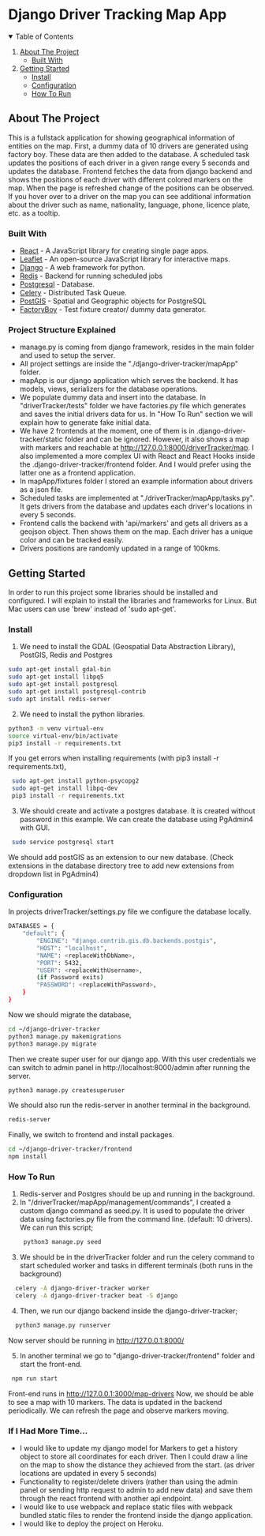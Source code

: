 # Django Driver Tracking Map App
<details open="open">
  <summary>Table of Contents</summary>
  <ol>
    <li>
      <a href="#about-the-project">About The Project</a>
      <ul>
        <li><a href="#built-with">Built With</a></li>
      </ul>
    </li>
    <li>
      <a href="#getting-started">Getting Started</a>
      <ul>
        <li><a href="#install">Install</a></li>
        <li><a href="#configuration">Configuration</a></li>
        <li><a href="#how-to-run">How To Run</a></li>
      </ul>
    </li>
  </ol>
</details>

## About The Project
This is a fullstack application for showing geographical information of entities on the map. First, a dummy data of 10 drivers are generated using factory boy. These data are then added to the database. A scheduled task updates the positions of each driver in a given range every 5 seconds and updates the database. Frontend fetches the data from django backend and shows the positions of each driver with different colored markers on the map. When the page is refreshed change of the positions can be observed. If you hover over to a driver on the map you can see additional information about the driver such as name, nationality, language, phone, licence plate, etc. as a tooltip.

### Built With
* [React](https://reactjs.org/) - A JavaScript library for creating single page apps.
* [Leaflet](https://leafletjs.com/) - An open-source JavaScript library for interactive maps.
* [Django](https://www.djangoproject.com/) - A web framework for python.
* [Redis](https://redis.io/) - Backend for running scheduled jobs
* [Postgresql](https://www.postgresql.org/) - Database.
* [Celery](https://docs.celeryproject.org/en/stable/index.html) - Distributed Task Queue.
* [PostGIS](https://postgis.net/) - Spatial and Geographic objects for PostgreSQL
* [FactoryBoy](https://factoryboy.readthedocs.io/en/stable/) - Test fixture creator/ dummy data generator.
### Project Structure Explained
  - manage.py is coming from django framework, resides in the main folder and used to setup the server.
  - All project settings are inside the "./django-driver-tracker/mapApp" folder.
  - mapApp is our django application which serves the backend. It has models, views, serializers for the database operations.
  - We populate dummy data and insert into the database. In "driverTracker/tests" folder we have    factories.py file which generates and saves the initial drivers data for us. In "How To Run" section we will explain how to generate fake initial data.
  - We have 2 frontends at the moment, one of them is in .django-driver-tracker/static folder and can be ignored. However, it also shows a map with markers and reachable at http://127.0.0.1:8000/driverTracker/map. I also implemented a more complex UI with React and React Hooks inside the .django-driver-tracker/frontend folder. And I would prefer using the latter one as a frontend application.
  - In mapApp/fixtures folder I stored an example information about drivers as a json file.
  - Scheduled tasks are implemented at "./driverTracker/mapApp/tasks.py". It gets drivers from the database and updates each driver's locations in every 5 seconds.
  - Frontend calls the backend with 'api/markers' and gets all drivers as a geojson object. Then shows them on the map. Each driver has a unique color and can be tracked easily. 
  - Drivers positions are randomly updated in a range of 100kms.
## Getting Started
In order to run this project some libraries should be installed and configured. I will explain to install the libraries and frameworks for Linux. But Mac users can use 'brew' instead of 'sudo apt-get'.

### Install
1) We need to install the GDAL (Geospatial Data Abstraction Library), PostGIS, Redis and Postgres
 ```sh
 sudo apt-get install gdal-bin
 sudo apt-get install libpq5
 sudo apt-get install postgresql
 sudo apt-get install postgresql-contrib
 sudo apt install redis-server
 ```

2) We need to install the python libraries.
 ```sh
python3 -m venv virtual-env
source virtual-env/bin/activate
pip3 install -r requirements.txt
 ```
 If you get errors when installing requirements (with pip3 install -r requirements.txt), 
 ```sh
  sudo apt-get install python-psycopg2
  sudo apt-get install libpq-dev
  pip3 install -r requirements.txt
```
3) We should create and activate a postgres database. It is created without password in this example. We can create the database using PgAdmin4 with GUI.
 ```sh
  sudo service postgresql start
   ```
We should add postGIS as an extension to our new database. (Check extensions in the database directory tree to add new extensions from dropdown list in PgAdmin4)
### Configuration
In projects driverTracker/settings.py file we configure the database locally.
```sh
DATABASES = {
    "default": {
        "ENGINE": "django.contrib.gis.db.backends.postgis",
        "HOST": "localhost",
        "NAME": <replaceWithDbName>,
        "PORT": 5432,
        "USER": <replaceWithUsername>,
        (if Password exits)
        "PASSWORD": <replaceWithPassword>,
    }
}
```
Now we should migrate the database,
```sh
cd ~/django-driver-tracker
python3 manage.py makemigrations
python3 manage.py migrate
```
Then we create super user for our django app. With this user credentials we can switch to admin panel in  http://localhost:8000/admin after running the server.
```sh
python3 manage.py createsuperuser
```
We should also run the redis-server in another terminal in the background.
```sh
redis-server
```
Finally, we switch to frontend and install packages.

   ```sh
   cd ~/django-driver-tracker/frontend
   npm install
   ```
### How To Run
1) Redis-server and Postgres should be up and running in the background.
2) In "/driverTracker/mapApp/management/commands", I created a custom django command as seed.py. It is used to populate the driver data using factories.py file from the command line. (default: 10 drivers). We can run this script;
   ```sh
    python3 manage.py seed
   ```
3) We should be in the driverTracker folder and run the celery command to start scheduled worker and tasks in different terminals (both runs in the background)
```sh
  celery -A django-driver-tracker worker 
  celery -A django-driver-tracker beat -S django 
 ```

4) Then, we run our django backend inside the django-driver-tracker;
```sh
  python3 manage.py runserver
 ```
 Now server should be running in http://127.0.0.1:8000/

 5) In another terminal we go to "django-driver-tracker/frontend" folder and start the front-end.
 ```sh 
  npm run start
 ```

 Front-end runs in http://127.0.0.1:3000/map-drivers
 Now, we should be able to see a map with 10 markers. The data is updated in the backend periodically. We can refresh the page and observe markers moving.

 ### If I Had More Time...
  - I would like to update my django model for Markers to get a history object to store all coordinates for each driver. Then I could draw a line on the map to show the distance they achieved from the start. (as driver locations are updated in every 5 seconds)
  - Functionality to register/delete drivers (rather than using the admin panel or sending http request to admin to add new data) and save them through the react frontend with another api endpoint.
  - I would like to use webpack and replace static files with webpack bundled static files to render the frontend inside the django application.
  - I would like to deploy the project on Heroku.
 